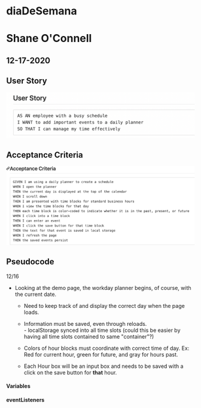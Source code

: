 # diaDeSemana
# Shane O'Connell
## 12-17-2020

## User Story

![UserStory](./assets/img/userStory.png)

## Acceptance Criteria

![AcceptanceCriteria](./assets/img/criteria.png)

## Pseudocode 
12/16

  - Looking at the demo page, the workday planner begins, of course, with the current date. 

    - Need to keep track of and display the correct day when the page loads.

    - Information must be saved, even through reloads.  
            - localStorage synced into all time slots (could this be easier by
             having all time slots contained to same "container"?)

    - Colors of hour blocks must coordinate with correct time of day. Ex:  Red for current hour, green for future, and gray for hours past. 

    - Each Hour box will be an input box and needs to be saved with a click on the save button for __that__ hour.

#### Variables

#### eventListeners